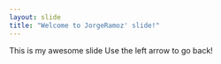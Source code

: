 ```yaml
---
layout: slide
title: "Welcome to JorgeRamoz' slide!"
---
```

This is my awesome slide
Use the left arrow to go back!
